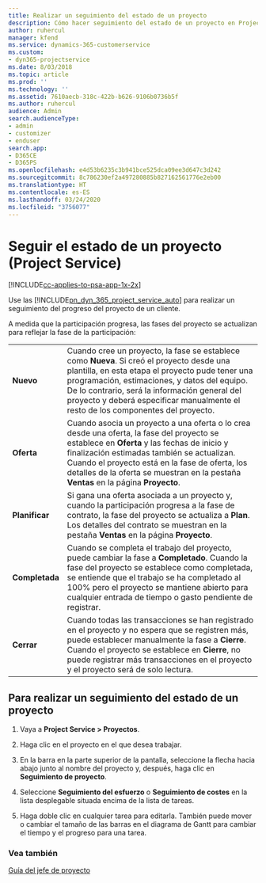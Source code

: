 ```yaml
---
title: Realizar un seguimiento del estado de un proyecto
description: Cómo hacer seguimiento del estado de un proyecto en Project Service
author: ruhercul
manager: kfend
ms.service: dynamics-365-customerservice
ms.custom:
- dyn365-projectservice
ms.date: 8/03/2018
ms.topic: article
ms.prod: ''
ms.technology: ''
ms.assetid: 7610aecb-318c-422b-b626-9106b0736b5f
ms.author: ruhercul
audience: Admin
search.audienceType:
- admin
- customizer
- enduser
search.app:
- D365CE
- D365PS
ms.openlocfilehash: e4d53b6235c3b941bce525dca09ee3d647c3d242
ms.sourcegitcommit: 8c786230ef2a497280885b827162561776e2eb00
ms.translationtype: HT
ms.contentlocale: es-ES
ms.lasthandoff: 03/24/2020
ms.locfileid: "3756077"
---
```

# <a name="track-a-projects-status-project-service"></a>Seguir el estado de un proyecto (Project Service)

[!INCLUDE[cc-applies-to-psa-app-1x-2x](../includes/cc-applies-to-psa-app-1x-2x.md)]

Use las [!INCLUDE[pn_dyn_365_project_service_auto](../includes/pn-dyn-365-project-service-auto.md)] para realizar un seguimiento del progreso del proyecto de un cliente.  

A medida que la participación progresa, las fases del proyecto se actualizan para reflejar la fase de la participación:  


|              |                                                                                                                                                                                                                                                                                                  |
|--------------|--------------------------------------------------------------------------------------------------------------------------------------------------------------------------------------------------------------------------------------------------------------------------------------------------|
|   **Nuevo**    | Cuando cree un proyecto, la fase se establece como **Nueva**. Si creó el proyecto desde una plantilla, en esta etapa el proyecto pude tener una programación, estimaciones, y datos del equipo. De lo contrario, será la información general del proyecto y deberá especificar manualmente el resto de los componentes del proyecto. |
|  **Oferta**   |      Cuando asocia un proyecto a una oferta o lo crea desde una oferta, la fase del proyecto se establece en **Oferta** y las fechas de inicio y finalización estimadas también se actualizan. Cuando el proyecto está en la fase de oferta, los detalles de la oferta se muestran en la pestaña **Ventas** en la página **Proyecto**.      |
|   **Planificar**   |                                     Si gana una oferta asociada a un proyecto y, cuando la participación progresa a la fase de contrato, la fase del proyecto se actualiza a **Plan**. Los detalles del contrato se muestran en la pestaña **Ventas** en la página **Proyecto**.                                      |
| **Completada** |                    Cuando se completa el trabajo del proyecto, puede cambiar la fase a **Completado**. Cuando la fase del proyecto se establece como completada, se entiende que el trabajo se ha completado al 100% pero el proyecto se mantiene abierto para cualquier entrada de tiempo o gasto pendiente de registrar.                     |
|  **Cerrar**   |           Cuando todas las transacciones se han registrado en el proyecto y no espera que se registren más, puede establecer manualmente la fase a **Cierre**. Cuando el proyecto se establece en **Cierre**, no puede registrar más transacciones en el proyecto y el proyecto será de solo lectura.           |

## <a name="to-track-a-projects-status"></a>Para realizar un seguimiento del estado de un proyecto  

1.  Vaya a **Project Service > Proyectos**.  

2.  Haga clic en el proyecto en el que desea trabajar.  

3.  En la barra en la parte superior de la pantalla, seleccione la flecha hacia abajo junto al nombre del proyecto y, después, haga clic en **Seguimiento de proyecto**.  

4.  Seleccione **Seguimiento del esfuerzo** o **Seguimiento de costes** en la lista desplegable situada encima de la lista de tareas.  

5.  Haga doble clic en cualquier tarea para editarla. También puede mover o cambiar el tamaño de las barras en el diagrama de Gantt para cambiar el tiempo y el progreso para una tarea.  

### <a name="see-also"></a>Vea también  
 [Guía del jefe de proyecto](../project-service/project-manager-guide.md)
